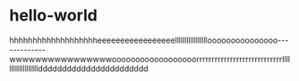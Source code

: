 # hello-world
hhhhhhhhhhhhhhhhhhheeeeeeeeeeeeeeeeelllllllllllllllllooooooooooooooo-------------wwwwwwwwwwwwwwwwoooooooooooooooooorrrrrrrrrrrrrrrrrrrrrrrrrrrrlllllllllllllllllllddddddddddddddddddddddd
